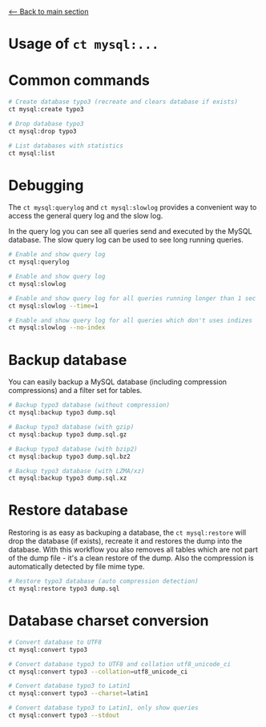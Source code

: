 [<-- Back to main section](../README.md)

# Usage of `ct mysql:...`

# Common commands

```bash
# Create database typo3 (recreate and clears database if exists)
ct mysql:create typo3

# Drop database typo3
ct mysql:drop typo3

# List databases with statistics
ct mysql:list
```

# Debugging

The `ct mysql:querylog` and `ct mysql:slowlog` provides a convenient way to access the general query log 
and the slow log.

In the query log you can see all queries send and executed by the MySQL database.
The slow query log can be used to see long running queries.

```bash
# Enable and show query log
ct mysql:querylog

# Enable and show query log
ct mysql:slowlog

# Enable and show query log for all queries running longer than 1 sec
ct mysql:slowlog --time=1

# Enable and show query log for all queries which don't uses indizes
ct mysql:slowlog --no-index

```

# Backup database
You can easily backup a MySQL database (including compression compressions) and a filter set for tables.

```bash
# Backup typo3 database (without compression)
ct mysql:backup typo3 dump.sql

# Backup typo3 database (with gzip)
ct mysql:backup typo3 dump.sql.gz

# Backup typo3 database (with bzip2)
ct mysql:backup typo3 dump.sql.bz2

# Backup typo3 database (with LZMA/xz)
ct mysql:backup typo3 dump.sql.xz
```

# Restore database

Restoring is as easy as backuping a database, the `ct mysql:restore` will drop the database (if exists), 
recreate it and restores the dump into the database. With this workflow you also removes all tables which 
are not part of the dump file - it's a clean restore of the dump.
Also the compression is automatically detected by file mime type.

```bash
# Restore typo3 database (auto compression detection)
ct mysql:restore typo3 dump.sql
```

# Database charset conversion

```bash
# Convert database to UTF8
ct mysql:convert typo3

# Convert database typo3 to UTF8 and collation utf8_unicode_ci
ct mysql:convert typo3 --collation=utf8_unicode_ci

# Convert database typo3 to Latin1
ct mysql:convert typo3 --charset=latin1

# Convert database typo3 to Latin1, only show queries
ct mysql:convert typo3 --stdout
```





